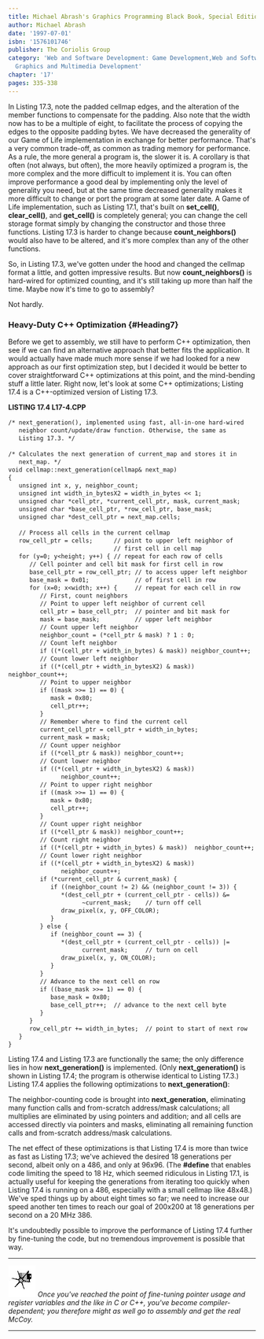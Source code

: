 ```yaml
---
title: Michael Abrash's Graphics Programming Black Book, Special Edition
author: Michael Abrash
date: '1997-07-01'
isbn: '1576101746'
publisher: The Coriolis Group
category: 'Web and Software Development: Game Development,Web and Software Development:
  Graphics and Multimedia Development'
chapter: '17'
pages: 335-338
---
```


In Listing 17.3, note the padded cellmap edges, and the alteration of
the member functions to compensate for the padding. Also note that the
width now has to be a multiple of eight, to facilitate the process of
copying the edges to the opposite padding bytes. We have decreased the
generality of our Game of Life implementation in exchange for better
performance. That's a very common trade-off, as common as trading memory
for performance. As a rule, the more general a program is, the slower it
is. A corollary is that often (not always, but often), the more heavily
optimized a program is, the more complex and the more difficult to
implement it is. You can often improve performance a good deal by
implementing only the level of generality you need, but at the same time
decreased generality makes it more difficult to change or port the
program at some later date. A Game of Life implementation, such as
Listing 17.1, that's built on **set\_cell()**, **clear\_cell()**, and
**get\_cell()** is completely general; you can change the cell storage
format simply by changing the constructor and those three functions.
Listing 17.3 is harder to change because **count\_neighbors()** would
also have to be altered, and it's more complex than any of the other
functions.

So, in Listing 17.3, we've gotten under the hood and changed the cellmap
format a little, and gotten impressive results. But now
**count\_neighbors()** is hard-wired for optimized counting, and it's
still taking up more than half the time. Maybe now it's time to go to
assembly?

Not hardly.

### Heavy-Duty C++ Optimization {#Heading7}

Before we get to assembly, we still have to perform C++ optimization,
then see if we can find an alternative approach that better fits the
application. It would actually have made much more sense if we had
looked for a new approach as our first optimization step, but I decided
it would be better to cover straightforward C++ optimizations at this
point, and the mind-bending stuff a little later. Right now, let's look
at some C++ optimizations; Listing 17.4 is a C++-optimized version of
Listing 17.3.

**LISTING 17.4 L17-4.CPP**

    /* next_generation(), implemented using fast, all-in-one hard-wired
       neighbor count/update/draw function. Otherwise, the same as
       Listing 17.3. */

    /* Calculates the next generation of current_map and stores it in
       next_map. */
    void cellmap::next_generation(cellmap& next_map)
    {
       unsigned int x, y, neighbor_count;
       unsigned int width_in_bytesX2 = width_in_bytes << 1;
       unsigned char *cell_ptr, *current_cell_ptr, mask, current_mask;
       unsigned char *base_cell_ptr, *row_cell_ptr, base_mask;
       unsigned char *dest_cell_ptr = next_map.cells;

       // Process all cells in the current cellmap
       row_cell_ptr = cells;      // point to upper left neighbor of
                                  // first cell in cell map
       for (y=0; y<height; y++) { // repeat for each row of cells
          // Cell pointer and cell bit mask for first cell in row
          base_cell_ptr = row_cell_ptr; // to access upper left neighbor
          base_mask = 0x01;             // of first cell in row
          for (x=0; x<width; x++) {     // repeat for each cell in row
             // First, count neighbors
             // Point to upper left neighbor of current cell
             cell_ptr = base_cell_ptr;  // pointer and bit mask for
             mask = base_mask;          // upper left neighbor
             // Count upper left neighbor
             neighbor_count = (*cell_ptr & mask) ? 1 : 0;
             // Count left neighbor
             if ((*(cell_ptr + width_in_bytes) & mask)) neighbor_count++;
             // Count lower left neighbor
             if ((*(cell_ptr + width_in_bytesX2) & mask))
    neighbor_count++;
             // Point to upper neighbor
             if ((mask >>= 1) == 0) {
                mask = 0x80;
                cell_ptr++;
             }
             // Remember where to find the current cell
             current_cell_ptr = cell_ptr + width_in_bytes;
             current_mask = mask;
             // Count upper neighbor
             if ((*cell_ptr & mask)) neighbor_count++;
             // Count lower neighbor
             if ((*(cell_ptr + width_in_bytesX2) & mask))
                   neighbor_count++;
             // Point to upper right neighbor
             if ((mask >>= 1) == 0) {
                mask = 0x80;
                cell_ptr++;
             }
             // Count upper right neighbor
             if ((*cell_ptr & mask)) neighbor_count++;
             // Count right neighbor
             if ((*(cell_ptr + width_in_bytes) & mask))  neighbor_count++;
             // Count lower right neighbor
             if ((*(cell_ptr + width_in_bytesX2) & mask))
                   neighbor_count++;
             if (*current_cell_ptr & current_mask) {
                if ((neighbor_count != 2) && (neighbor_count != 3)) {
                   *(dest_cell_ptr + (current_cell_ptr - cells)) &=
                         ~current_mask;    // turn off cell
                   draw_pixel(x, y, OFF_COLOR);
                }
             } else {
                if (neighbor_count == 3) {
                   *(dest_cell_ptr + (current_cell_ptr - cells)) |=
                         current_mask;     // turn on cell
                   draw_pixel(x, y, ON_COLOR);
                }
             }
             // Advance to the next cell on row
             if ((base_mask >>= 1) == 0) {
                base_mask = 0x80;
                base_cell_ptr++;  // advance to the next cell byte
             }
          }
          row_cell_ptr += width_in_bytes;  // point to start of next row
       }
    }

Listing 17.4 and Listing 17.3 are functionally the same; the only
difference lies in how **next\_generation()** is implemented. (Only
**next\_generation()** is shown in Listing 17.4; the program is
otherwise identical to Listing 17.3.) Listing 17.4 applies the following
optimizations to **next\_generation()**:

The neighbor-counting code is brought into **next\_generation,**
eliminating many function calls and from-scratch address/mask
calculations; all multiplies are eliminated by using pointers and
addition; and all cells are accessed directly via pointers and masks,
eliminating all remaining function calls and from-scratch address/mask
calculations.

The net effect of these optimizations is that Listing 17.4 is more than
twice as fast as Listing 17.3; we've achieved the desired 18 generations
per second, albeit only on a 486, and only at 96x96. (The **\#define**
that enables code limiting the speed to 18 Hz, which seemed ridiculous
in Listing 17.1, is actually useful for keeping the generations from
iterating too quickly when Listing 17.4 is running on a 486, especially
with a small cellmap like 48x48.) We've sped things up by about eight
times so far; we need to increase our speed another ten times to reach
our goal of 200x200 at 18 generations per second on a 20 MHz 386.

It's undoubtedly possible to improve the performance of Listing 17.4
further by fine-tuning the code, but no tremendous improvement is
possible that way.

  ------------------- --------------------------------------------------------------------------------------------------------------------------------------------------------------------------------------------------------------------
  ![](images/i.jpg)   *Once you've reached the point of fine-tuning pointer usage and register variables and the like in C or C++, you've become compiler-dependent; you therefore might as well go to assembly and get the real McCoy.*
  ------------------- --------------------------------------------------------------------------------------------------------------------------------------------------------------------------------------------------------------------